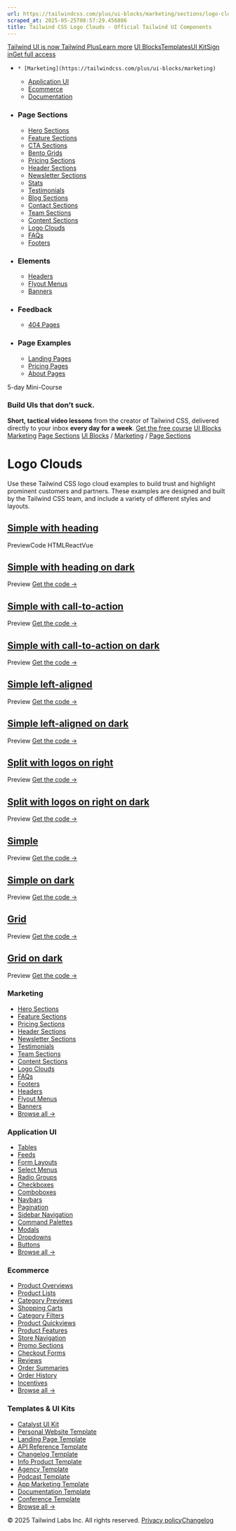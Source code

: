 ```yaml
---
url: https://tailwindcss.com/plus/ui-blocks/marketing/sections/logo-clouds
scraped_at: 2025-05-25T08:57:29.456886
title: Tailwind CSS Logo Clouds - Official Tailwind UI Components
---
```


[](https://tailwindcss.com/plus)
[Tailwind UI is now Tailwind PlusLearn more](https://tailwindcss.com/blog/tailwind-plus)
[UI Blocks](https://tailwindcss.com/plus/ui-blocks)[Templates](https://tailwindcss.com/plus/templates)[UI Kit](https://tailwindcss.com/plus/ui-kit)[Sign in](https://tailwindcss.com/plus/login)[Get full access](https://tailwindcss.com/plus#pricing)
  *     * [Marketing](https://tailwindcss.com/plus/ui-blocks/marketing)
    * [Application UI](https://tailwindcss.com/plus/ui-blocks/application-ui)
    * [Ecommerce](https://tailwindcss.com/plus/ui-blocks/ecommerce)
    * [Documentation](https://tailwindcss.com/plus/ui-blocks/documentation)
  * ### Page Sections
    * [Hero Sections](https://tailwindcss.com/plus/ui-blocks/marketing/sections/heroes)
    * [Feature Sections](https://tailwindcss.com/plus/ui-blocks/marketing/sections/feature-sections)
    * [CTA Sections](https://tailwindcss.com/plus/ui-blocks/marketing/sections/cta-sections)
    * [Bento Grids](https://tailwindcss.com/plus/ui-blocks/marketing/sections/bento-grids)
    * [Pricing Sections](https://tailwindcss.com/plus/ui-blocks/marketing/sections/pricing)
    * [Header Sections](https://tailwindcss.com/plus/ui-blocks/marketing/sections/header)
    * [Newsletter Sections](https://tailwindcss.com/plus/ui-blocks/marketing/sections/newsletter-sections)
    * [Stats](https://tailwindcss.com/plus/ui-blocks/marketing/sections/stats-sections)
    * [Testimonials](https://tailwindcss.com/plus/ui-blocks/marketing/sections/testimonials)
    * [Blog Sections](https://tailwindcss.com/plus/ui-blocks/marketing/sections/blog-sections)
    * [Contact Sections](https://tailwindcss.com/plus/ui-blocks/marketing/sections/contact-sections)
    * [Team Sections](https://tailwindcss.com/plus/ui-blocks/marketing/sections/team-sections)
    * [Content Sections](https://tailwindcss.com/plus/ui-blocks/marketing/sections/content-sections)
    * [Logo Clouds](https://tailwindcss.com/plus/ui-blocks/marketing/sections/logo-clouds)
    * [FAQs](https://tailwindcss.com/plus/ui-blocks/marketing/sections/faq-sections)
    * [Footers](https://tailwindcss.com/plus/ui-blocks/marketing/sections/footers)
  * ### Elements
    * [Headers](https://tailwindcss.com/plus/ui-blocks/marketing/elements/headers)
    * [Flyout Menus](https://tailwindcss.com/plus/ui-blocks/marketing/elements/flyout-menus)
    * [Banners](https://tailwindcss.com/plus/ui-blocks/marketing/elements/banners)
  * ### Feedback
    * [404 Pages](https://tailwindcss.com/plus/ui-blocks/marketing/feedback/404-pages)
  * ### Page Examples
    * [Landing Pages](https://tailwindcss.com/plus/ui-blocks/marketing/page-examples/landing-pages)
    * [Pricing Pages](https://tailwindcss.com/plus/ui-blocks/marketing/page-examples/pricing-pages)
    * [About Pages](https://tailwindcss.com/plus/ui-blocks/marketing/page-examples/about-pages)


5-day Mini-Course
### Build UIs that don’t suck.
**Short, tactical video lessons** from the creator of Tailwind CSS, delivered directly to your inbox **every day for a week**.
[Get the free course](https://tailwindcss.com/build-uis-that-dont-suck)
[UI Blocks](https://tailwindcss.com/plus/ui-blocks)
[Marketing](https://tailwindcss.com/plus/ui-blocks/marketing)
[Page Sections](https://tailwindcss.com/plus/ui-blocks/marketing#product-marketing-sections)
[UI Blocks](https://tailwindcss.com/plus/ui-blocks)
/
[Marketing](https://tailwindcss.com/plus/ui-blocks/marketing)
/
[Page Sections](https://tailwindcss.com/plus/ui-blocks/marketing#product-marketing-sections)
# Logo Clouds
Use these Tailwind CSS logo cloud examples to build trust and highlight prominent customers and partners. These examples are designed and built by the Tailwind CSS team, and include a variety of different styles and layouts.
## [Simple with heading](https://tailwindcss.com/plus/ui-blocks/marketing/sections/logo-clouds#component-6b864c393af88d7b8a2ac53eaebf6403)
PreviewCode
HTMLReactVue
## [Simple with heading on dark](https://tailwindcss.com/plus/ui-blocks/marketing/sections/logo-clouds#component-08f666954abd7bc195fd71da9b00aade)
Preview
[Get the code →](https://tailwindcss.com/plus/ui-blocks#pricing)
## [Simple with call-to-action](https://tailwindcss.com/plus/ui-blocks/marketing/sections/logo-clouds#component-41819e575f2ea4dc492ce0155e48f5ee)
Preview
[Get the code →](https://tailwindcss.com/plus/ui-blocks#pricing)
## [Simple with call-to-action on dark](https://tailwindcss.com/plus/ui-blocks/marketing/sections/logo-clouds#component-18d51c7ed4e5a3fa9fab3503176887ed)
Preview
[Get the code →](https://tailwindcss.com/plus/ui-blocks#pricing)
## [Simple left-aligned](https://tailwindcss.com/plus/ui-blocks/marketing/sections/logo-clouds#component-0b335b8d706c7e91f42206937f0f240c)
Preview
[Get the code →](https://tailwindcss.com/plus/ui-blocks#pricing)
## [Simple left-aligned on dark](https://tailwindcss.com/plus/ui-blocks/marketing/sections/logo-clouds#component-105d408eaefa34169501d30dcd1c5461)
Preview
[Get the code →](https://tailwindcss.com/plus/ui-blocks#pricing)
## [Split with logos on right](https://tailwindcss.com/plus/ui-blocks/marketing/sections/logo-clouds#component-58e002f268559c7aba120b917e51ea65)
Preview
[Get the code →](https://tailwindcss.com/plus/ui-blocks#pricing)
## [Split with logos on right on dark](https://tailwindcss.com/plus/ui-blocks/marketing/sections/logo-clouds#component-0f9e221e9238ca5e9f27ba06a979f3a5)
Preview
[Get the code →](https://tailwindcss.com/plus/ui-blocks#pricing)
## [Simple](https://tailwindcss.com/plus/ui-blocks/marketing/sections/logo-clouds#component-fd820f87009f8bfcba4533c929686aad)
Preview
[Get the code →](https://tailwindcss.com/plus/ui-blocks#pricing)
## [Simple on dark](https://tailwindcss.com/plus/ui-blocks/marketing/sections/logo-clouds#component-4e8460828675ab73d0991610e1ed2694)
Preview
[Get the code →](https://tailwindcss.com/plus/ui-blocks#pricing)
## [Grid](https://tailwindcss.com/plus/ui-blocks/marketing/sections/logo-clouds#component-43ee71fd15dce1037be11c19f5a95227)
Preview
[Get the code →](https://tailwindcss.com/plus/ui-blocks#pricing)
## [Grid on dark](https://tailwindcss.com/plus/ui-blocks/marketing/sections/logo-clouds#component-35b5cefd39fe40ce13988e51fd0ae299)
Preview
[Get the code →](https://tailwindcss.com/plus/ui-blocks#pricing)
### Marketing
  * [Hero Sections](https://tailwindcss.com/plus/ui-blocks/marketing/sections/heroes)
  * [Feature Sections](https://tailwindcss.com/plus/ui-blocks/marketing/sections/feature-sections)
  * [Pricing Sections](https://tailwindcss.com/plus/ui-blocks/marketing/sections/pricing)
  * [Header Sections](https://tailwindcss.com/plus/ui-blocks/marketing/sections/header)
  * [Newsletter Sections](https://tailwindcss.com/plus/ui-blocks/marketing/sections/newsletter-sections)
  * [Testimonials](https://tailwindcss.com/plus/ui-blocks/marketing/sections/testimonials)
  * [Team Sections](https://tailwindcss.com/plus/ui-blocks/marketing/sections/team-sections)
  * [Content Sections](https://tailwindcss.com/plus/ui-blocks/marketing/sections/content-sections)
  * [Logo Clouds](https://tailwindcss.com/plus/ui-blocks/marketing/sections/logo-clouds)
  * [FAQs](https://tailwindcss.com/plus/ui-blocks/marketing/sections/faq-sections)
  * [Footers](https://tailwindcss.com/plus/ui-blocks/marketing/sections/footers)
  * [Headers](https://tailwindcss.com/plus/ui-blocks/marketing/sections/header)
  * [Flyout Menus](https://tailwindcss.com/plus/ui-blocks/marketing/elements/flyout-menus)
  * [Banners](https://tailwindcss.com/plus/ui-blocks/marketing/elements/banners)
  * [Browse all →](https://tailwindcss.com/plus/ui-blocks/marketing)


### Application UI
  * [Tables](https://tailwindcss.com/plus/ui-blocks/application-ui/lists/tables)
  * [Feeds](https://tailwindcss.com/plus/ui-blocks/application-ui/lists/feeds)
  * [Form Layouts](https://tailwindcss.com/plus/ui-blocks/application-ui/forms/form-layouts)
  * [Select Menus](https://tailwindcss.com/plus/ui-blocks/application-ui/forms/select-menus)
  * [Radio Groups](https://tailwindcss.com/plus/ui-blocks/application-ui/forms/radio-groups)
  * [Checkboxes](https://tailwindcss.com/plus/ui-blocks/application-ui/forms/checkboxes)
  * [Comboboxes](https://tailwindcss.com/plus/ui-blocks/application-ui/forms/comboboxes)
  * [Navbars](https://tailwindcss.com/plus/ui-blocks/application-ui/navigation/navbars)
  * [Pagination](https://tailwindcss.com/plus/ui-blocks/application-ui/navigation/pagination)
  * [Sidebar Navigation](https://tailwindcss.com/plus/ui-blocks/application-ui/navigation/sidebar-navigation)
  * [Command Palettes](https://tailwindcss.com/plus/ui-blocks/application-ui/navigation/command-palettes)
  * [Modals](https://tailwindcss.com/plus/ui-blocks/application-ui/overlays/modal-dialogs)
  * [Dropdowns](https://tailwindcss.com/plus/ui-blocks/application-ui/elements/dropdowns)
  * [Buttons](https://tailwindcss.com/plus/ui-blocks/application-ui/elements/buttons)
  * [Browse all →](https://tailwindcss.com/plus/ui-blocks/application-ui)


### Ecommerce
  * [Product Overviews](https://tailwindcss.com/plus/ui-blocks/ecommerce/components/product-overviews)
  * [Product Lists](https://tailwindcss.com/plus/ui-blocks/ecommerce/components/product-lists)
  * [Category Previews](https://tailwindcss.com/plus/ui-blocks/ecommerce/components/category-previews)
  * [Shopping Carts](https://tailwindcss.com/plus/ui-blocks/ecommerce/components/shopping-carts)
  * [Category Filters](https://tailwindcss.com/plus/ui-blocks/ecommerce/components/category-filters)
  * [Product Quickviews](https://tailwindcss.com/plus/ui-blocks/ecommerce/components/product-quickviews)
  * [Product Features](https://tailwindcss.com/plus/ui-blocks/ecommerce/components/product-features)
  * [Store Navigation](https://tailwindcss.com/plus/ui-blocks/ecommerce/components/store-navigation)
  * [Promo Sections](https://tailwindcss.com/plus/ui-blocks/ecommerce/components/promo-sections)
  * [Checkout Forms](https://tailwindcss.com/plus/ui-blocks/ecommerce/components/checkout-forms)
  * [Reviews](https://tailwindcss.com/plus/ui-blocks/ecommerce/components/reviews)
  * [Order Summaries](https://tailwindcss.com/plus/ui-blocks/ecommerce/components/order-summaries)
  * [Order History](https://tailwindcss.com/plus/ui-blocks/ecommerce/components/order-history)
  * [Incentives](https://tailwindcss.com/plus/ui-blocks/ecommerce/components/incentives)
  * [Browse all →](https://tailwindcss.com/plus/ui-blocks/ecommerce)


### Templates & UI Kits
  * [Catalyst UI Kit](https://tailwindcss.com/plus/templates/catalyst)
  * [Personal Website Template](https://tailwindcss.com/plus/templates/spotlight)
  * [Landing Page Template](https://tailwindcss.com/plus/templates/salient)
  * [API Reference Template](https://tailwindcss.com/plus/templates/protocol)
  * [Changelog Template](https://tailwindcss.com/plus/templates/commit)
  * [Info Product Template](https://tailwindcss.com/plus/templates/primer)
  * [Agency Template](https://tailwindcss.com/plus/templates/studio)
  * [Podcast Template](https://tailwindcss.com/plus/templates/transmit)
  * [App Marketing Template](https://tailwindcss.com/plus/templates/pocket)
  * [Documentation Template](https://tailwindcss.com/plus/templates/syntax)
  * [Conference Template](https://tailwindcss.com/plus/templates/keynote)
  * [Browse all →](https://tailwindcss.com/plus/templates)


© 2025 Tailwind Labs Inc. All rights reserved.
[Privacy policy](https://tailwindcss.com/plus/privacy-policy)[Changelog](https://tailwindcss.com/plus/changelog)


